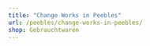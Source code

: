 ```yaml
---
title: "Change Works in Peebles"
url: /peebles/change-works-in-peebles/
shop: Gebrauchtwaren
---
```

